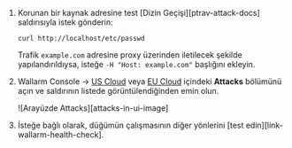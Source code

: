 1. Korunan bir kaynak adresine test [Dizin Geçişi][ptrav-attack-docs] saldırısıyla istek gönderin:

    ```
    curl http://localhost/etc/passwd
    ```

    Trafik `example.com` adresine proxy üzerinden iletilecek şekilde yapılandırıldıysa, isteğe `-H "Host: example.com"` başlığını ekleyin.
1. Wallarm Console → [US Cloud](https://us1.my.wallarm.com/attacks) veya [EU Cloud](https://my.wallarm.com/attacks) içindeki **Attacks** bölümünü açın ve saldırının listede görüntülendiğinden emin olun.

    ![Arayüzde Attacks][attacks-in-ui-image]

1. İsteğe bağlı olarak, düğümün çalışmasının diğer yönlerini [test edin][link-wallarm-health-check].